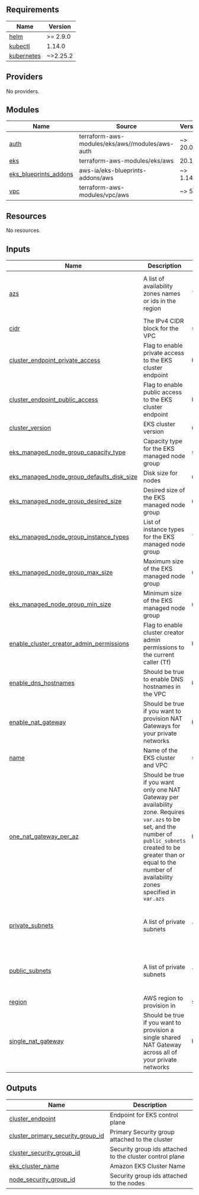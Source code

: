 ## Requirements

| Name | Version |
|------|---------|
| <a name="requirement_helm"></a> [helm](#requirement\_helm) | >= 2.9.0 |
| <a name="requirement_kubectl"></a> [kubectl](#requirement\_kubectl) | 1.14.0 |
| <a name="requirement_kubernetes"></a> [kubernetes](#requirement\_kubernetes) | ~>2.25.2 |

## Providers

No providers.

## Modules

| Name | Source | Version |
|------|--------|---------|
| <a name="module_auth"></a> [auth](#module\_auth) | terraform-aws-modules/eks/aws//modules/aws-auth | ~> 20.0 |
| <a name="module_eks"></a> [eks](#module\_eks) | terraform-aws-modules/eks/aws | 20.1.0 |
| <a name="module_eks_blueprints_addons"></a> [eks\_blueprints\_addons](#module\_eks\_blueprints\_addons) | aws-ia/eks-blueprints-addons/aws | ~> 1.14 |
| <a name="module_vpc"></a> [vpc](#module\_vpc) | terraform-aws-modules/vpc/aws | ~> 5.0 |

## Resources

No resources.

## Inputs

| Name | Description | Type | Default | Required |
|------|-------------|------|---------|:--------:|
| <a name="input_azs"></a> [azs](#input\_azs) | A list of availability zones names or ids in the region | `list(string)` | <pre>[<br>  "us-east-1a",<br>  "us-east-1b",<br>  "us-east-1c"<br>]</pre> | no |
| <a name="input_cidr"></a> [cidr](#input\_cidr) | The IPv4 CIDR block for the VPC | `string` | `"10.0.0.0/16"` | no |
| <a name="input_cluster_endpoint_private_access"></a> [cluster\_endpoint\_private\_access](#input\_cluster\_endpoint\_private\_access) | Flag to enable private access to the EKS cluster endpoint | `bool` | `false` | no |
| <a name="input_cluster_endpoint_public_access"></a> [cluster\_endpoint\_public\_access](#input\_cluster\_endpoint\_public\_access) | Flag to enable public access to the EKS cluster endpoint | `bool` | `true` | no |
| <a name="input_cluster_version"></a> [cluster\_version](#input\_cluster\_version) | EKS cluster version | `number` | `"1.28"` | no |
| <a name="input_eks_managed_node_group_capacity_type"></a> [eks\_managed\_node\_group\_capacity\_type](#input\_eks\_managed\_node\_group\_capacity\_type) | Capacity type for the EKS managed node group | `string` | `"ON_DEMAND"` | no |
| <a name="input_eks_managed_node_group_defaults_disk_size"></a> [eks\_managed\_node\_group\_defaults\_disk\_size](#input\_eks\_managed\_node\_group\_defaults\_disk\_size) | Disk size for nodes | `number` | `50` | no |
| <a name="input_eks_managed_node_group_desired_size"></a> [eks\_managed\_node\_group\_desired\_size](#input\_eks\_managed\_node\_group\_desired\_size) | Desired size of the EKS managed node group | `number` | `2` | no |
| <a name="input_eks_managed_node_group_instance_types"></a> [eks\_managed\_node\_group\_instance\_types](#input\_eks\_managed\_node\_group\_instance\_types) | List of instance types for the EKS managed node group | `list(any)` | <pre>[<br>  "m5.large"<br>]</pre> | no |
| <a name="input_eks_managed_node_group_max_size"></a> [eks\_managed\_node\_group\_max\_size](#input\_eks\_managed\_node\_group\_max\_size) | Maximum size of the EKS managed node group | `number` | `5` | no |
| <a name="input_eks_managed_node_group_min_size"></a> [eks\_managed\_node\_group\_min\_size](#input\_eks\_managed\_node\_group\_min\_size) | Minimum size of the EKS managed node group | `number` | `2` | no |
| <a name="input_enable_cluster_creator_admin_permissions"></a> [enable\_cluster\_creator\_admin\_permissions](#input\_enable\_cluster\_creator\_admin\_permissions) | Flag to enable cluster creator admin permissions to the current caller (Tf) | `bool` | `true` | no |
| <a name="input_enable_dns_hostnames"></a> [enable\_dns\_hostnames](#input\_enable\_dns\_hostnames) | Should be true to enable DNS hostnames in the VPC | `bool` | `true` | no |
| <a name="input_enable_nat_gateway"></a> [enable\_nat\_gateway](#input\_enable\_nat\_gateway) | Should be true if you want to provision NAT Gateways for your private networks | `bool` | `true` | no |
| <a name="input_name"></a> [name](#input\_name) | Name of the EKS cluster and VPC | `string` | `"em-template"` | no |
| <a name="input_one_nat_gateway_per_az"></a> [one\_nat\_gateway\_per\_az](#input\_one\_nat\_gateway\_per\_az) | Should be true if you want only one NAT Gateway per availability zone. Requires `var.azs` to be set, and the number of `public_subnets` created to be greater than or equal to the number of availability zones specified in `var.azs` | `bool` | `false` | no |
| <a name="input_private_subnets"></a> [private\_subnets](#input\_private\_subnets) | A list of private subnets | `list(string)` | <pre>[<br>  "10.0.10.0/24",<br>  "10.0.11.0/24",<br>  "10.0.12.0/24"<br>]</pre> | no |
| <a name="input_public_subnets"></a> [public\_subnets](#input\_public\_subnets) | A list of private subnets | `list(string)` | <pre>[<br>  "10.0.20.0/24",<br>  "10.0.21.0/24",<br>  "10.0.22.0/24"<br>]</pre> | no |
| <a name="input_region"></a> [region](#input\_region) | AWS region to provision in | `string` | `"us-east-1"` | no |
| <a name="input_single_nat_gateway"></a> [single\_nat\_gateway](#input\_single\_nat\_gateway) | Should be true if you want to provision a single shared NAT Gateway across all of your private networks | `bool` | `true` | no |

## Outputs

| Name | Description |
|------|-------------|
| <a name="output_cluster_endpoint"></a> [cluster\_endpoint](#output\_cluster\_endpoint) | Endpoint for EKS control plane |
| <a name="output_cluster_primary_security_group_id"></a> [cluster\_primary\_security\_group\_id](#output\_cluster\_primary\_security\_group\_id) | Primary Security group attached to the cluster |
| <a name="output_cluster_security_group_id"></a> [cluster\_security\_group\_id](#output\_cluster\_security\_group\_id) | Security group ids attached to the cluster control plane |
| <a name="output_eks_cluster_name"></a> [eks\_cluster\_name](#output\_eks\_cluster\_name) | Amazon EKS Cluster Name |
| <a name="output_node_security_group_id"></a> [node\_security\_group\_id](#output\_node\_security\_group\_id) | Security group ids attached to the nodes |
